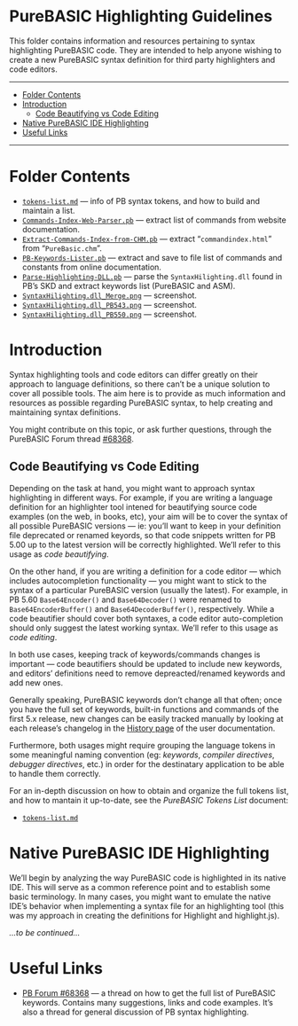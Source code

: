 PureBASIC Highlighting Guidelines
=================================

This folder contains information and resources pertaining to syntax highlighting PureBASIC code. They are intended to help anyone wishing to create a new PureBASIC syntax definition for third party highlighters and code editors.

------------------------------------------------------------------------

<!-- #toc -->
-   [Folder Contents](#folder-contents)
-   [Introduction](#introduction)
    -   [Code Beautifying vs Code Editing](#code-beautifying-vs-code-editing)
-   [Native PureBASIC IDE Highlighting](#native-purebasic-ide-highlighting)
-   [Useful Links](#useful-links)

<!-- /toc -->

------------------------------------------------------------------------

Folder Contents
===============

-   [`tokens-list.md`](./tokens-list.md) — info of PB syntax tokens, and how to build and maintain a list.
-   [`Commands-Index-Web-Parser.pb`](./Commands-Index-Web-Parser.pb) — extract list of commands from website documentation.
-   [`Extract-Commands-Index-from-CHM.pb`](./Extract-Commands-Index-from-CHM.pb) — extract “`commandindex.html`” from “`PureBasic.chm`”.
-   [`PB-Keywords-Lister.pb`](./PB-Keywords-Lister.pb) — extract and save to file list of commands and constants from online documentation.
-   [`Parse-Highlighting-DLL.pb`](./Parse-Highlighting-DLL.pb) — parse the `SyntaxHilighting.dll` found in PB’s SKD and extract keywords list (PureBASIC and ASM).
-   [`SyntaxHilighting.dll_Merge.png`](./SyntaxHilighting.dll_Merge.png) — screenshot.
-   [`SyntaxHilighting.dll_PB543.png`](./SyntaxHilighting.dll_PB543.png) — screenshot.
-   [`SyntaxHilighting.dll_PB550.png`](./SyntaxHilighting.dll_PB550.png) — screenshot.

Introduction
============

Syntax highlighting tools and code editors can differ greatly on their approach to language definitions, so there can’t be a unique solution to cover all possible tools. The aim here is to provide as much information and resources as possible regarding PureBASIC syntax, to help creating and maintaining syntax definitions.

You might contribute on this topic, or ask further questions, through the PureBASIC Forum thread [\#68368](http://www.purebasic.fr/english/viewtopic.php?f=13&t=68368&start=0).

Code Beautifying vs Code Editing
--------------------------------

Depending on the task at hand, you might want to approach syntax highlighting in different ways. For example, if you are writing a language definition for an highlighter tool intened for beautifying source code examples (on the web, in books, etc), your aim will be to cover the syntax of all possible PureBASIC versions — ie: you’ll want to keep in your definition file deprecated or renamed keyords, so that code snippets written for PB 5.00 up to the latest version will be correctly highlighted. We’ll refer to this usage as *code beautifying*.

On the other hand, if you are writing a definition for a code editor — which includes autocompletion functionality — you might want to stick to the syntax of a particular PureBASIC version (usually the latest). For example, in PB 5.60 `Base64Encoder()` and `Base64Decoder()` were renamed to `Base64EncoderBuffer()` and `Base64DecoderBuffer()`, respectively. While a code beautifier should cover both syntaxes, a code editor auto-completion should only suggest the latest working syntax. We’ll refer to this usage as *code editing*.

In both use cases, keeping track of keywords/commands changes is important — code beautifiers should be updated to include new keywords, and editors’ definitions need to remove depreacted/renamed keywords and add new ones.

Generally speaking, PureBASIC keywords don’t change all that often; once you have the full set of keywords, built-in functions and commands of the first 5.x release, new changes can be easily tracked manually by looking at each release’s changelog in the [History page](http://www.purebasic.com/documentation/mainguide/history.html) of the user documentation.

Furthermore, both usages might require grouping the language tokens in some meaningful naming convention (eg: *keywords*, *compiler directives*, *debugger directives*, etc.) in order for the destinatary application to be able to handle them correctly.

For an in-depth discussion on how to obtain and organize the full tokens list, and how to mantain it up-to-date, see the *PureBASIC Tokens List* document:

-   [`tokens-list.md`](./tokens-list.md)

Native PureBASIC IDE Highlighting
=================================

We’ll begin by analyzing the way PureBASIC code is highlighted in its native IDE. This will serve as a common reference point and to establish some basic terminology. In many cases, you might want to emulate the native IDE’s behavior when implementing a syntax file for an highlighting tool (this was my approach in creating the definitions for Highlight and highlight.js).

*…to be continued…*

Useful Links
============

-   [PB Forum \#68368](http://www.purebasic.fr/english/viewtopic.php?f=13&t=68368&start=0) — a thread on how to get the full list of PureBASIC keywords. Contains many suggestions, links and code examples. It’s also a thread for general discussion of PB syntax highlighting.

